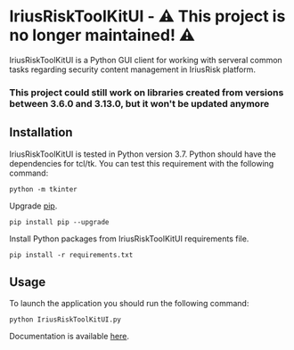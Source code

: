# IriusRiskToolKitUI - :warning: This project is no longer maintained! :warning:

IriusRiskToolKitUI is a Python GUI client for working with serveral common tasks regarding security content management in IriusRisk platform.

### This project could still work on libraries created from versions between 3.6.0 and 3.13.0, but it won't be updated anymore

## Installation

IriusRiskToolKitUI is tested in Python version 3.7.
Python should have the dependencies for tcl/tk. You can test this requirement with the following command:
```
python -m tkinter
```
Upgrade [pip](https://pip.pypa.io/en/stable/).
```
pip install pip --upgrade
```
Install Python packages from IriusRiskToolKitUI requirements file.
```
pip install -r requirements.txt
```

## Usage

To launch the application you should run the following command:
```
python IriusRiskToolKitUI.py
```

Documentation is available [here](documentation/Readme.md).